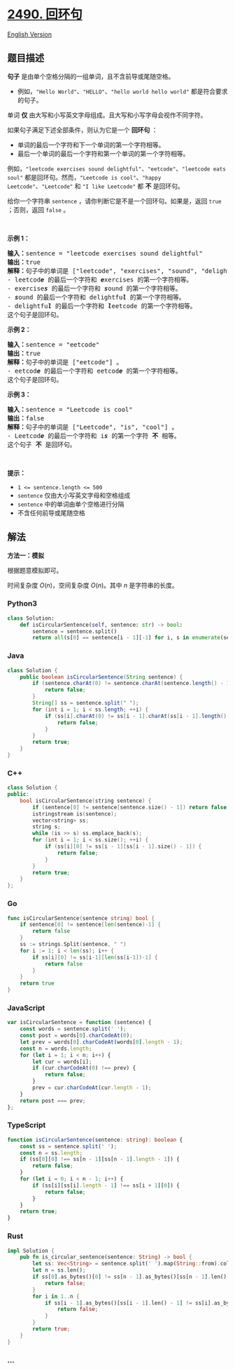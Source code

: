 # [2490. 回环句](https://leetcode.cn/problems/circular-sentence)

[English Version](/solution/2400-2499/2490.Circular%20Sentence/README_EN.md)

## 题目描述

<!-- 这里写题目描述 -->

<p><strong>句子</strong> 是由单个空格分隔的一组单词，且不含前导或尾随空格。</p>

<ul>
	<li>例如，<code>"Hello World"</code>、<code>"HELLO"</code>、<code>"hello world hello world"</code> 都是符合要求的句子。</li>
</ul>

<p>单词 <strong>仅</strong> 由大写和小写英文字母组成。且大写和小写字母会视作不同字符。</p>

<p>如果句子满足下述全部条件，则认为它是一个 <strong>回环句</strong> ：</p>

<ul>
	<li>单词的最后一个字符和下一个单词的第一个字符相等。</li>
	<li>最后一个单词的最后一个字符和第一个单词的第一个字符相等。</li>
</ul>

<p>例如，<code>"leetcode exercises sound delightful"</code>、<code>"eetcode"</code>、<code>"leetcode eats soul"</code> 都是回环句。然而，<code>"Leetcode is cool"</code>、<code>"happy Leetcode"</code>、<code>"Leetcode"</code> 和 <code>"I like Leetcode"</code> 都 <strong>不</strong> 是回环句。</p>

<p>给你一个字符串 <code>sentence</code> ，请你判断它是不是一个回环句。如果是，返回 <code>true</code><em> </em>；否则，返回 <code>false</code> 。</p>

<p>&nbsp;</p>

<p><strong>示例 1：</strong></p>

<pre>
<strong>输入：</strong>sentence = "leetcode exercises sound delightful"
<strong>输出：</strong>true
<strong>解释：</strong>句子中的单词是 ["leetcode", "exercises", "sound", "delightful"] 。
- leetcod<strong><em>e</em></strong> 的最后一个字符和 <strong><em>e</em></strong>xercises 的第一个字符相等。
- exercise<em><strong>s</strong></em> 的最后一个字符和 <em><strong>s</strong></em>ound 的第一个字符相等。
- <em><strong>s</strong></em>ound 的最后一个字符和 delightfu<em><strong>l</strong></em> 的第一个字符相等。
- delightfu<em><strong>l</strong></em> 的最后一个字符和 <em><strong>l</strong></em>eetcode 的第一个字符相等。
这个句子是回环句。</pre>

<p><strong>示例 2：</strong></p>

<pre>
<strong>输入：</strong>sentence = "eetcode"
<strong>输出：</strong>true
<strong>解释：</strong>句子中的单词是 ["eetcode"] 。
- eetcod<em><strong>e</strong></em> 的最后一个字符和 eetcod<em><strong>e</strong></em> 的第一个字符相等。
这个句子是回环句。</pre>

<p><strong>示例 3：</strong></p>

<pre>
<strong>输入：</strong>sentence = "Leetcode is cool"
<strong>输出：</strong>false
<strong>解释：</strong>句子中的单词是 ["Leetcode", "is", "cool"] 。
- Leetcod<em><strong>e</strong></em>&nbsp;的最后一个字符和 i<strong><em>s</em></strong> 的第一个字符 <strong>不</strong> 相等。 
这个句子 <strong>不</strong> 是回环句。</pre>

<p>&nbsp;</p>

<p><strong>提示：</strong></p>

<ul>
	<li><code>1 &lt;= sentence.length &lt;= 500</code></li>
	<li><code>sentence</code> 仅由大小写英文字母和空格组成</li>
	<li><code>sentence</code> 中的单词由单个空格进行分隔</li>
	<li>不含任何前导或尾随空格</li>
</ul>

## 解法

<!-- 这里可写通用的实现逻辑 -->

**方法一：模拟**

根据题意模拟即可。

时间复杂度 $O(n)$，空间复杂度 $O(n)$。其中 $n$ 是字符串的长度。

<!-- tabs:start -->

### **Python3**

<!-- 这里可写当前语言的特殊实现逻辑 -->

```python
class Solution:
    def isCircularSentence(self, sentence: str) -> bool:
        sentence = sentence.split()
        return all(s[0] == sentence[i - 1][-1] for i, s in enumerate(sentence))
```

### **Java**

<!-- 这里可写当前语言的特殊实现逻辑 -->

```java
class Solution {
    public boolean isCircularSentence(String sentence) {
        if (sentence.charAt(0) != sentence.charAt(sentence.length() - 1)) {
            return false;
        }
        String[] ss = sentence.split(" ");
        for (int i = 1; i < ss.length; ++i) {
            if (ss[i].charAt(0) != ss[i - 1].charAt(ss[i - 1].length() - 1)) {
                return false;
            }
        }
        return true;
    }
}
```

### **C++**

```cpp
class Solution {
public:
    bool isCircularSentence(string sentence) {
        if (sentence[0] != sentence[sentence.size() - 1]) return false;
        istringstream is(sentence);
        vector<string> ss;
        string s;
        while (is >> s) ss.emplace_back(s);
        for (int i = 1; i < ss.size(); ++i) {
            if (ss[i][0] != ss[i - 1][ss[i - 1].size() - 1]) {
                return false;
            }
        }
        return true;
    }
};
```

### **Go**

```go
func isCircularSentence(sentence string) bool {
	if sentence[0] != sentence[len(sentence)-1] {
		return false
	}
	ss := strings.Split(sentence, " ")
	for i := 1; i < len(ss); i++ {
		if ss[i][0] != ss[i-1][len(ss[i-1])-1] {
			return false
		}
	}
	return true
}
```

### **JavaScript**

```js
var isCircularSentence = function (sentence) {
    const words = sentence.split(' ');
    const post = words[0].charCodeAt(0);
    let prev = words[0].charCodeAt(words[0].length - 1);
    const n = words.length;
    for (let i = 1; i < n; i++) {
        let cur = words[i];
        if (cur.charCodeAt(0) !== prev) {
            return false;
        }
        prev = cur.charCodeAt(cur.length - 1);
    }
    return post === prev;
};
```

### **TypeScript**

```ts
function isCircularSentence(sentence: string): boolean {
    const ss = sentence.split(' ');
    const n = ss.length;
    if (ss[0][0] !== ss[n - 1][ss[n - 1].length - 1]) {
        return false;
    }
    for (let i = 0; i < n - 1; i++) {
        if (ss[i][ss[i].length - 1] !== ss[i + 1][0]) {
            return false;
        }
    }
    return true;
}
```

### **Rust**

```rust
impl Solution {
    pub fn is_circular_sentence(sentence: String) -> bool {
        let ss: Vec<String> = sentence.split(' ').map(String::from).collect();
        let n = ss.len();
        if ss[0].as_bytes()[0] != ss[n - 1].as_bytes()[ss[n - 1].len() - 1] {
            return false;
        }
        for i in 1..n {
            if ss[i - 1].as_bytes()[ss[i - 1].len() - 1] != ss[i].as_bytes()[0] {
                return false;
            }
        }
        return true;
    }
}
```

### **...**

```

```

<!-- tabs:end -->
